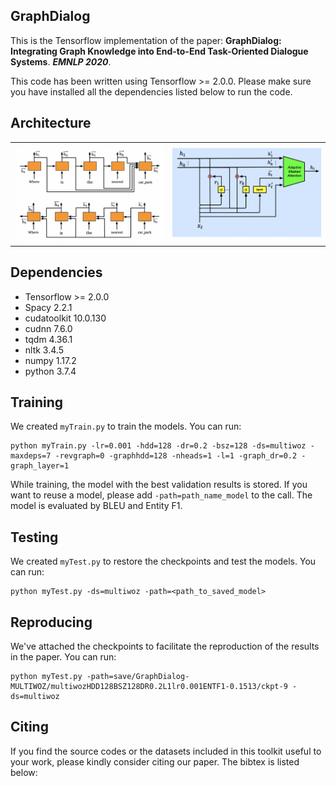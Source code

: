 ## GraphDialog

This is the Tensorflow implementation of the paper:
**GraphDialog: Integrating Graph Knowledge into End-to-End Task-Oriented Dialogue Systems**. ***EMNLP 2020***. 

This code has been written using Tensorflow >= 2.0.0. Please make sure you have installed all the dependencies listed below to run the code.

## Architecture
<table>
    <tr>
        <td ><center><img src="img/Encoder_0426.png" > </center></td>
        <td ><center><img src="img/GraphCell.png"  > </center></td>
    </tr>
</table>


## Dependencies
* Tensorflow >= 2.0.0
* Spacy 2.2.1
* cudatoolkit 10.0.130
* cudnn 7.6.0
* tqdm 4.36.1
* nltk 3.4.5
* numpy 1.17.2
* python 3.7.4


## Training
We created `myTrain.py` to train the models. You can run:
```console
python myTrain.py -lr=0.001 -hdd=128 -dr=0.2 -bsz=128 -ds=multiwoz -maxdeps=7 -revgraph=0 -graphhdd=128 -nheads=1 -l=1 -graph_dr=0.2 -graph_layer=1
```
While training, the model with the best validation results is stored. If you want to reuse a model, please add `-path=path_name_model` to the call. The model is evaluated by BLEU and Entity F1.

## Testing
We created `myTest.py` to restore the checkpoints and test the models. You can run:
```console
python myTest.py -ds=multiwoz -path=<path_to_saved_model>
```

## Reproducing
We've attached the checkpoints to facilitate the reproduction of the results in the paper.
You can run:
```console
python myTest.py -path=save/GraphDialog-MULTIWOZ/multiwozHDD128BSZ128DR0.2L1lr0.001ENTF1-0.1513/ckpt-9 -ds=multiwoz
```

## Citing
If you find the source codes or the datasets included in this toolkit useful to your work, please kindly consider citing our paper. The bibtex is listed below:
<pre>

</pre>